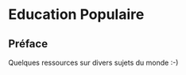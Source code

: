 # Education Populaire

## Préface 

Quelques ressources sur divers sujets du monde :-)

<!--
<span style="color: orange; font-size: 70%;">@)}-,--`,-------</span>
-->
<br/>
<br/>
